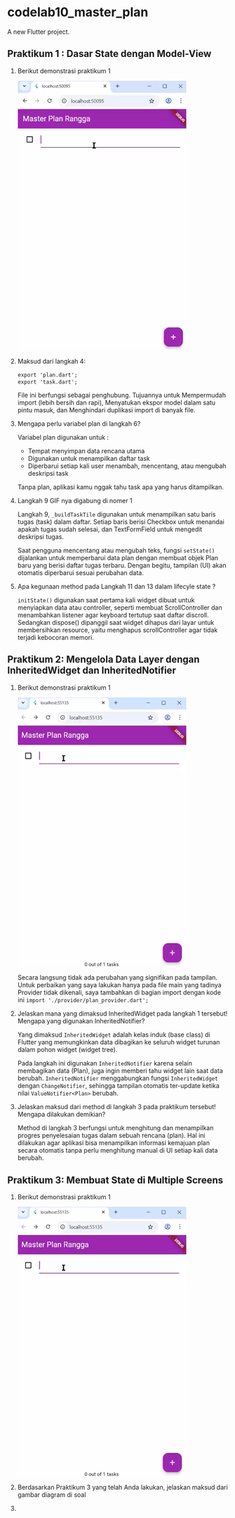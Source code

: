 # codelab10_master_plan

A new Flutter project.

## Praktikum 1 : Dasar State dengan Model-View
1. Berikut demonstrasi praktikum 1

    <img src="img/rec1.webp" style="max-width: 40vw;"/> 

2. Maksud dari langkah 4:
    ```
    export 'plan.dart';
    export 'task.dart';
    ```
    File ini berfungsi sebagai penghubung. Tujuannya untuk Mempermudah import (lebih bersih dan rapi), Menyatukan ekspor model dalam satu pintu masuk, dan Menghindari duplikasi import di banyak file.

3. Mengapa perlu variabel plan di langkah 6?

    Variabel plan digunakan untuk :
    - Tempat menyimpan data rencana utama
    - Digunakan untuk menampilkan daftar task
    - Diperbarui setiap kali user menambah, mencentang, atau mengubah deskripsi task
    
    Tanpa plan, aplikasi kamu nggak tahu task apa yang harus ditampilkan.

4. Langkah 9 GIF nya digabung di nomer 1

    Langkah 9, `_buildTaskTile` digunakan untuk menampilkan satu baris tugas (task) dalam daftar.
Setiap baris berisi Checkbox untuk menandai apakah tugas sudah selesai, dan TextFormField untuk mengedit deskripsi tugas.

    Saat pengguna mencentang atau mengubah teks, fungsi `setState()` dijalankan untuk memperbarui data plan dengan membuat objek Plan baru yang berisi daftar tugas terbaru.
Dengan begitu, tampilan (UI) akan otomatis diperbarui sesuai perubahan data.

5. Apa kegunaan method pada Langkah 11 dan 13 dalam lifecyle state ?

    `initState()` digunakan saat pertama kali widget dibuat untuk menyiapkan data atau controller, seperti membuat ScrollController dan menambahkan listener agar keyboard tertutup saat daftar discroll.
    Sedangkan dispose() dipanggil saat widget dihapus dari layar untuk membersihkan resource, yaitu menghapus scrollController agar tidak terjadi kebocoran memori.

## Praktikum 2: Mengelola Data Layer dengan InheritedWidget dan InheritedNotifier
1. Berikut demonstrasi praktikum 1

    <img src="img/rec2.webp" style="max-width: 40vw;"/> 

    Secara langsung tidak ada perubahan yang signifikan pada tampilan. Untuk perbaikan yang saya lakukan hanya pada file main yang tadinya Provider tidak dikenali, saya tambahkan di bagian import dengan kode ini
    `import './provider/plan_provider.dart';`

2. Jelaskan mana yang dimaksud InheritedWidget pada langkah 1 tersebut! Mengapa yang digunakan InheritedNotifier?

    Yang dimaksud `InheritedWidget` adalah kelas induk (base class) di Flutter yang memungkinkan data dibagikan ke seluruh widget turunan dalam pohon widget (widget tree).

    Pada langkah ini digunakan `InheritedNotifier` karena selain membagikan data (Plan), juga ingin memberi tahu widget lain saat data berubah.
`InheritedNotifier` menggabungkan fungsi `InheritedWidget` dengan `ChangeNotifier`, sehingga tampilan otomatis ter-update ketika nilai `ValueNotifier<Plan>` berubah.

3. Jelaskan maksud dari method di langkah 3 pada praktikum tersebut! Mengapa dilakukan demikian?

    Method di langkah 3 berfungsi untuk menghitung dan menampilkan progres penyelesaian tugas dalam sebuah rencana (plan). Hal ini dilakukan agar aplikasi bisa menampilkan informasi kemajuan plan secara otomatis tanpa perlu menghitung manual di UI setiap kali data berubah.

## Praktikum 3: Membuat State di Multiple Screens
1. Berikut demonstrasi praktikum 1

    <img src="img/rec2.webp" style="max-width: 40vw;"/> 

2. Berdasarkan Praktikum 3 yang telah Anda lakukan, jelaskan maksud dari gambar diagram di soal
3. 
